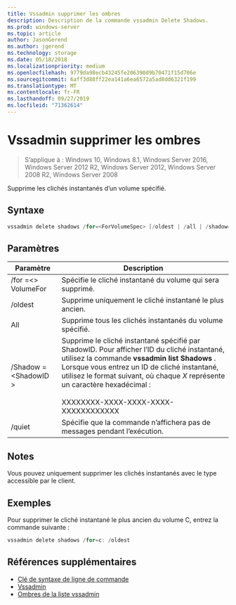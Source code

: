 ```yaml
---
title: Vssadmin supprimer les ombres
description: Description de la commande vssadmin Delete Shadows.
ms.prod: windows-server
ms.topic: article
author: JasonGerend
ms.author: jgerend
ms.technology: storage
ms.date: 05/18/2018
ms.localizationpriority: medium
ms.openlocfilehash: 9779da98ecb43245fe206390d9b70471f15d706e
ms.sourcegitcommit: 6aff3d88ff22ea141a6ea6572a5ad8dd6321f199
ms.translationtype: MT
ms.contentlocale: fr-FR
ms.lasthandoff: 09/27/2019
ms.locfileid: "71362614"
---
```

# <a name="vssadmin-delete-shadows"></a>Vssadmin supprimer les ombres

>S’applique à : Windows 10, Windows 8.1, Windows Server 2016, Windows Server 2012 R2, Windows Server 2012, Windows Server 2008 R2, Windows Server 2008

Supprime les clichés instantanés d’un volume spécifié.

## <a name="syntax"></a>Syntaxe

```PowerShell
vssadmin delete shadows /for=<ForVolumeSpec> [/oldest | /all | /shadow=<ShadowID>] [/quiet]
```

## <a name="parameters"></a>Paramètres

|Paramètre|Description|
|---|---|
|/for =\<> VolumeFor|Spécifie le cliché instantané du volume qui sera supprimé.|
|/oldest|Supprime uniquement le cliché instantané le plus ancien.|
|All|Supprime tous les clichés instantanés du volume spécifié.|
|/Shadow =\<ShadowID >|Supprime le cliché instantané spécifié par ShadowID. Pour afficher l’ID du cliché instantané, utilisez la commande **vssadmin list Shadows** . Lorsque vous entrez un ID de cliché instantané, utilisez le format suivant, où chaque *X* représente un caractère hexadécimal :<br><br>XXXXXXXX-XXXX-XXXX-XXXX-XXXXXXXXXXXX|
|/quiet|Spécifie que la commande n’affichera pas de messages pendant l’exécution.|

## <a name="remarks"></a>Notes

Vous pouvez uniquement supprimer les clichés instantanés avec le type accessible par le client.

## <a name="examples"></a>Exemples

Pour supprimer le cliché instantané le plus ancien du volume C, entrez la commande suivante :

```PowerShell
vssadmin delete shadows /for=c: /oldest
```

## <a name="additional-references"></a>Références supplémentaires

* [Clé de syntaxe de ligne de commande](https://docs.microsoft.com/previous-versions/windows/it-pro/windows-server-2012-r2-and-2012/cc771080(v%3dws.11))
* [Vssadmin](vssadmin.md)
* [Ombres de la liste vssadmin](vssadmin-list-shadows.md)
